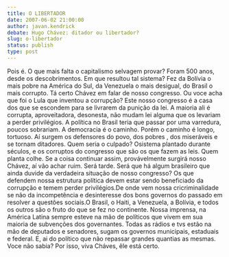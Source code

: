 ```yaml
---
title: O LIBERTADOR
date: 2007-06-02 21:00:00
author: javan.kendrick
debate: Hugo Chávez: ditador ou libertador?
slug: o-libertador
status: publish 
type: post
---
```


Pois é. O que mais falta o capitalismo selvagem provar? Foram 500 anos, desde os descobrimentos. Em que resultou tal sistema? Fez da Bolívia o mais pobre na América do Sul, da Venezuela o mais desigual, do Brasil o mais corrupto. Tá certo Chávez em falar de nosso congresso. Ou voce acha que foi o Lula que inventou a corrupção? Este nosso congresso é a casa dos que se escondem para se livrarem da punição da lei. A maioria ali é corrupta, aproveitadora, desonesta, não mudam lei alguma que os levariam a perder privilégios. A política no Brasil teria que passar por uma varredura, poucos sobrariam. A democracia é o caminho. Porém o caminho é longo, tortuoso. Aí surgem os defensores do povo, dos pobres , dos miseráveis e se tornam ditadores. Quem seria o culpado? Osistema plantado durante séculos, e os corruptos do congresso que são os que fazem as leis. Quem planta colhe. Se a coisa continuar assim, provávelmente surgirá nosso Chávez, aí vão achar ruim. Será tarde. Será que há algum brasileiro que ainda duvide da verdadeira situação de nosso congresso? Os que defendem nossa estrutura política devem estar sendo beneficiado da corrupção e temem perder privilégios.De onde vem nossa cricriminalidade se não da incompetência e desinteresse dos bons governos do passado em resolver a questões sociais.O Brasil, o Haiti, a Venezuela, a Bolívia, e todos os outros são o fruto do que se fez no continente. Nossa imprensa, na América Latina sempre esteve na mão de políticos que vivem em sua maioria de subvenções dos governantes. Todas as rádios e tvs estão na mão de deputados e senadores, sugam os governos municipais, estaduais e federal. E, ai do político que não repassar grandes quantias as mesmas. Voce não sabia? Por isso, viva Cháves, êle está certo.
